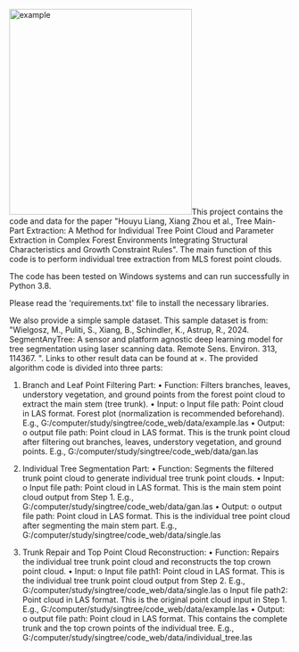 <img width="327" height="369" alt="example" src="https://github.com/user-attachments/assets/674aeb38-9760-4a0e-be59-9a7fd233febb" />This project contains the code and data for the paper "Houyu Liang, Xiang Zhou et al., Tree Main-Part Extraction: A Method for Individual Tree Point Cloud and Parameter Extraction in Complex Forest Environments Integrating Structural Characteristics and Growth Constraint Rules". The main function of this code is to perform individual tree extraction from MLS forest point clouds.

The code has been tested on Windows systems and can run successfully in Python 3.8.

Please read the 'requirements.txt' file to install the necessary libraries.

We also provide a simple sample dataset. This sample dataset is from: "Wielgosz, M., Puliti, S., Xiang, B., Schindler, K., Astrup, R., 2024. SegmentAnyTree: A sensor and platform agnostic deep learning model for tree segmentation using laser scanning data. Remote Sens. Environ. 313, 114367. ". Links to other result data can be found at ×. The provided algorithm code is divided into three parts:


1.	Branch and Leaf Point Filtering Part:
•	Function: Filters branches, leaves, understory vegetation, and ground points from the forest point cloud to extract the main stem (tree trunk).
•	Input:
o	Input file path: Point cloud in LAS format. Forest plot (normalization is recommended beforehand). E.g., G:/computer/study/singtree/code_web/data/example.las
•	 Output: 
o	output file path: Point cloud in LAS format. This is the trunk point cloud after filtering out branches, leaves, understory vegetation, and ground points. E.g., G:/computer/study/singtree/code_web/data/gan.las


2.	 Individual Tree Segmentation Part: 
•	 Function:  Segments the filtered trunk point cloud to generate individual tree trunk point clouds.
•	 Input: 
o	Input file path: Point cloud in LAS format. This is the main stem point cloud output from Step 1. E.g., G:/computer/study/singtree/code_web/data/gan.las
•	 Output: 
o	output file path: Point cloud in LAS format. This is the individual tree point cloud after segmenting the main stem part. E.g., G:/computer/study/singtree/code_web/data/single.las

3.	 Trunk Repair and Top Point Cloud Reconstruction: 
•	 Function:  Repairs the individual tree trunk point cloud and reconstructs the top crown point cloud.
•	 Input: 
o	Input file path1: Point cloud in LAS format. This is the individual tree trunk point cloud output from Step 2. E.g., G:/computer/study/singtree/code_web/data/single.las
o	Input file path2: Point cloud in LAS format. This is the original point cloud input in Step 1. E.g., G:/computer/study/singtree/code_web/data/example.las
•	 Output: 
o	output file path: Point cloud in LAS format. This contains the complete trunk and the top crown points of the individual tree. E.g., G:/computer/study/singtree/code_web/data/individual_tree.las

